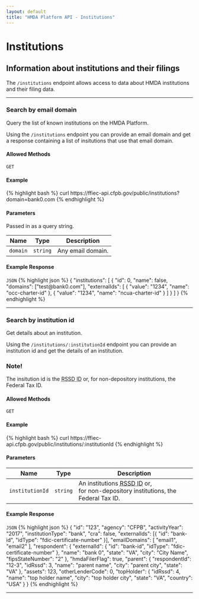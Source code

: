 ```yaml
---
layout: default
title: "HMDA Platform API - Institutions"
---
```


<hgroup>
  <h1>Institutions</h1>
  <h2>Information about institutions and their filings</h2>
  <p class="usa-font-lead">The <code>/institutions</code> endpoint allows access to data about HMDA institutions and their filing data.</p>
</hgroup>

---

<hgroup>
  <h3 id="search-by-domain">Search by email domain</h3>
  <p class="usa-font-lead">Query the list of known institutions on the HMDA Platform.</p>
  <p>Using the <code>/institutions</code> endpoint you can provide an email domain and get a response containing a list of insitutions that use that email domain.</p>
</hgroup>

<h4>Allowed Methods</h4>
<code>GET</code>

<h4>Example</h4>
{% highlight bash %}
curl https://ffiec-api.cfpb.gov/public/institutions?domain=bank0.com
{% endhighlight %}

<h4>Parameters</h4>
<p class="usa-text-small">Passed in as a query string.</p>
<table>
<thead>
  <tr>
    <th>Name</th>
    <th>Type</th>
    <th>Description</th>
  </tr>
</thead>
<tbody>
  <tr>
    <td><code>domain</code></td>
    <td><code>string</code></td>
    <td>Any email domain.</td>
  </tr>
</tbody>
</table>

<h4>Example Response</h4>
<section class="code-block">
<code>JSON</code>
{% highlight json %}
{
  "institutions": [
    {
      "id": 0,
      "name": false,
      "domains": ["test@bank0.com"],
      "externalIds": [
        {
          "value": "1234",
          "name": "occ-charter-id"
        },
        {
          "value": "1234",
          "name": "ncua-charter-id"
        }
      ]
    }
  ]
}
{% endhighlight %}
</section>

---

<hgroup>
  <h3 id="search-by-id">Search by institution id</h3>
  <p class="usa-font-lead">Get details about an institution.</p>
  <p>Using the <code>/institutions/:institutionId</code> endpoint you can provide an institution id and get the details of an institution.</p>
</hgroup>

<div class="usa-alert usa-alert-info">
  <div class="usa-alert-body">
    <h3 class="usa-alert-heading">Note!</h3>
    <p class="usa-alert-text">The insitution id is the <abbr title="Replication Server System Database ID">RSSD ID</abbr> or, for non-depository institutions, the Federal Tax ID.</p>
  </div>
</div>

<h4>Allowed Methods</h4>
<code>GET</code>

<h4>Example</h4>
{% highlight bash %}
curl https://ffiec-api.cfpb.gov/public/institutions/:institutionId
{% endhighlight %}

<h4>Parameters</h4>
<table>
<thead>
  <tr>
    <th>Name</th>
    <th>Type</th>
    <th>Description</th>
  </tr>
</thead>
<tbody>
  <tr>
    <td><code>institutionId</code></td>
    <td><code>string</code></td>
    <td>An institutions <abbr title="Replication Server System Database ID">RSSD ID</abbr> or,<br />for non-depository institutions, the Federal Tax ID.</td>
  </tr>
</tbody>
</table>

<h4>Example Response</h4>
<section class="code-block">
<code>JSON</code>
{% highlight json %}
{
  "id": "123",
  "agency": "CFPB",
  "activityYear": "2017",
  "institutionType": "bank",
  "cra": false,
  "externalIds": [{
    "id": "bank-id",
    "idType": "fdic-certificate-number"
  }],
  "emailDomains": [
    "email1",
    "email2"
  ],
  "respondent": {
    "externalId": {
      "id": "bank-id",
      "idType": "fdic-certificate-number"
    },
    "name": "bank 0",
    "state": "VA",
    "city": "City Name",
    "fipsStateNumber": "2"
  },
  "hmdaFilerFlag": true,
  "parent": {
    "respondentId": "12-3",
    "idRssd": 3,
    "name": "parent name",
    "city": "parent city",
    "state": "VA"
  },
  "assets": 123,
  "otherLenderCode": 0,
  "topHolder": {
    "idRssd": 4,
    "name": "top holder name",
    "city": "top holder city",
    "state": "VA",
    "country": "USA"
  }
}
{% endhighlight %}
</section>

---
